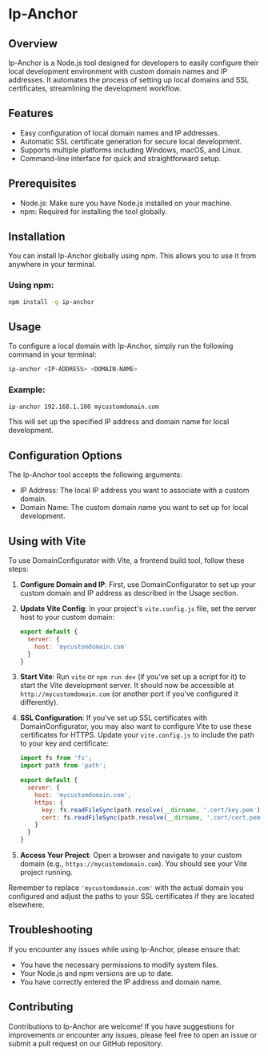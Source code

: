 # Ip-Anchor

## Overview

Ip-Anchor is a Node.js tool designed for developers to easily configure their local development environment with custom domain names and IP addresses. It automates the process of setting up local domains and SSL certificates, streamlining the development workflow.

## Features

- Easy configuration of local domain names and IP addresses.
- Automatic SSL certificate generation for secure local development.
- Supports multiple platforms including Windows, macOS, and Linux.
- Command-line interface for quick and straightforward setup.

## Prerequisites

- Node.js: Make sure you have Node.js installed on your machine.
- npm: Required for installing the tool globally.

## Installation

You can install Ip-Anchor globally using npm. This allows you to use it from anywhere in your terminal.

### Using npm:

```bash
npm install -g ip-anchor
```

## Usage

To configure a local domain with Ip-Anchor, simply run the following command in your terminal:

```bash
ip-anchor <IP-ADDRESS> <DOMAIN-NAME>
```

### Example:

```bash
ip-anchor 192.168.1.100 mycustomdomain.com
```

This will set up the specified IP address and domain name for local development.

## Configuration Options

The Ip-Anchor tool accepts the following arguments:

- IP Address: The local IP address you want to associate with a custom domain.
- Domain Name: The custom domain name you want to set up for local development.

## Using with Vite

To use DomainConfigurator with Vite, a frontend build tool, follow these steps:

1. **Configure Domain and IP**: First, use DomainConfigurator to set up your custom domain and IP address as described in the Usage section.

2. **Update Vite Config**: In your project's `vite.config.js` file, set the server host to your custom domain:

    ```javascript
    export default {
      server: {
        host: 'mycustomdomain.com'
      }
    }
    ```

3. **Start Vite**: Run `vite` or `npm run dev` (if you've set up a script for it) to start the Vite development server. It should now be accessible at `http://mycustomdomain.com` (or another port if you've configured it differently).

4. **SSL Configuration**: If you've set up SSL certificates with DomainConfigurator, you may also want to configure Vite to use these certificates for HTTPS. Update your `vite.config.js` to include the path to your key and certificate:

    ```javascript
    import fs from 'fs';
    import path from 'path';

    export default {
      server: {
        host: 'mycustomdomain.com',
        https: {
          key: fs.readFileSync(path.resolve(__dirname, '.cert/key.pem')),
          cert: fs.readFileSync(path.resolve(__dirname, '.cert/cert.pem'))
        }
      }
    }
    ```

5. **Access Your Project**: Open a browser and navigate to your custom domain (e.g., `https://mycustomdomain.com`). You should see your Vite project running.

Remember to replace `'mycustomdomain.com'` with the actual domain you configured and adjust the paths to your SSL certificates if they are located elsewhere.


## Troubleshooting

If you encounter any issues while using Ip-Anchor, please ensure that:

- You have the necessary permissions to modify system files.
- Your Node.js and npm versions are up to date.
- You have correctly entered the IP address and domain name.

## Contributing

Contributions to Ip-Anchor are welcome! If you have suggestions for improvements or encounter any issues, please feel free to open an issue or submit a pull request on our GitHub repository.
